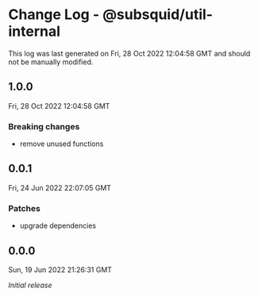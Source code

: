 # Change Log - @subsquid/util-internal

This log was last generated on Fri, 28 Oct 2022 12:04:58 GMT and should not be manually modified.

## 1.0.0
Fri, 28 Oct 2022 12:04:58 GMT

### Breaking changes

- remove unused functions

## 0.0.1
Fri, 24 Jun 2022 22:07:05 GMT

### Patches

- upgrade dependencies

## 0.0.0
Sun, 19 Jun 2022 21:26:31 GMT

_Initial release_

